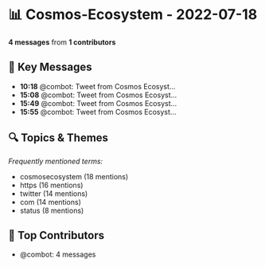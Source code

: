 # 📊 Cosmos-Ecosystem - 2022-07-18
**4 messages** from **1 contributors**

## 💬 Key Messages
- **10:18** @combot: [‌‌‌‌‎⁠](https://twitter.com/CosmosEcosystem/status/1548975567210512384)Tweet from Cosmos Ecosyst...
- **15:08** @combot: [‌‌‌‌‎⁠](https://twitter.com/CosmosEcosystem/status/1549048485772951553)Tweet from Cosmos Ecosyst...
- **15:49** @combot: [‌‌‌‌‎⁠](https://twitter.com/CosmosEcosystem/status/1549058732746752000)Tweet from Cosmos Ecosyst...
- **15:55** @combot: [‌‌‌‌‎⁠](https://twitter.com/CosmosEcosystem/status/1549060233615622147)Tweet from Cosmos Ecosyst...

## 🔍 Topics & Themes
*Frequently mentioned terms:*
- cosmosecosystem (18 mentions)
- https (16 mentions)
- twitter (14 mentions)
- com (14 mentions)
- status (8 mentions)

## 👥 Top Contributors
- @combot: 4 messages